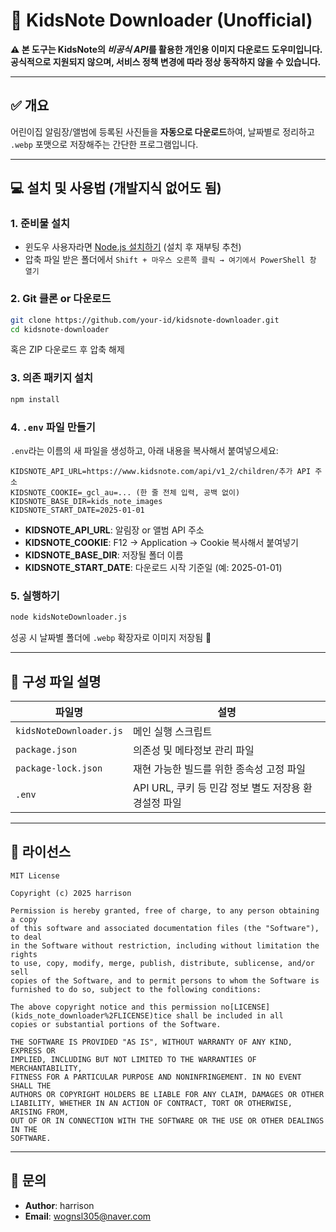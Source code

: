 # 🧸 KidsNote Downloader (Unofficial)

**⚠️ 본 도구는 KidsNote의 *비공식 API*를 활용한 개인용 이미지 다운로드 도우미입니다. 공식적으로 지원되지 않으며, 서비스 정책 변경에 따라 정상 동작하지 않을 수 있습니다.**

---

## ✅ 개요

어린이집 알림장/앨범에 등록된 사진들을 **자동으로 다운로드**하여, 날짜별로 정리하고 `.webp` 포맷으로 저장해주는 간단한 프로그램입니다.

---

## 💻 설치 및 사용법 (개발지식 없어도 됨)

### 1. 준비물 설치

- 윈도우 사용자라면 [Node.js 설치하기](https://nodejs.org/ko) (설치 후 재부팅 추천)
- 압축 파일 받은 폴더에서 `Shift + 마우스 오른쪽 클릭 → 여기에서 PowerShell 창 열기`

### 2. Git 클론 or 다운로드

```bash
git clone https://github.com/your-id/kidsnote-downloader.git
cd kidsnote-downloader
```

혹은 ZIP 다운로드 후 압축 해제

### 3. 의존 패키지 설치

```bash
npm install
```

### 4. `.env` 파일 만들기

`.env`라는 이름의 새 파일을 생성하고, 아래 내용을 복사해서 붙여넣으세요:

```env
KIDSNOTE_API_URL=https://www.kidsnote.com/api/v1_2/children/추가 API 주소
KIDSNOTE_COOKIE=_gcl_au=... (한 줄 전체 입력, 공백 없이)
KIDSNOTE_BASE_DIR=kids_note_images
KIDSNOTE_START_DATE=2025-01-01
```

- **KIDSNOTE_API_URL**: 알림장 or 앨범 API 주소
- **KIDSNOTE_COOKIE**: F12 → Application → Cookie 복사해서 붙여넣기
- **KIDSNOTE_BASE_DIR**: 저장될 폴더 이름
- **KIDSNOTE_START_DATE**: 다운로드 시작 기준일 (예: 2025-01-01)

### 5. 실행하기

```bash
node kidsNoteDownloader.js
```

성공 시 날짜별 폴더에 `.webp` 확장자로 이미지 저장됨 🎉

---

## 📄 구성 파일 설명

| 파일명                 | 설명 |
|------------------------|------|
| `kidsNoteDownloader.js`| 메인 실행 스크립트 |
| `package.json`         | 의존성 및 메타정보 관리 파일 |
| `package-lock.json`    | 재현 가능한 빌드를 위한 종속성 고정 파일 |
| `.env`                 | API URL, 쿠키 등 민감 정보 별도 저장용 환경설정 파일 |

---

## 📜 라이선스

```
MIT License

Copyright (c) 2025 harrison

Permission is hereby granted, free of charge, to any person obtaining a copy
of this software and associated documentation files (the "Software"), to deal
in the Software without restriction, including without limitation the rights
to use, copy, modify, merge, publish, distribute, sublicense, and/or sell
copies of the Software, and to permit persons to whom the Software is
furnished to do so, subject to the following conditions:

The above copyright notice and this permission no[LICENSE](kids_note_downloader%2FLICENSE)tice shall be included in all
copies or substantial portions of the Software.

THE SOFTWARE IS PROVIDED "AS IS", WITHOUT WARRANTY OF ANY KIND, EXPRESS OR
IMPLIED, INCLUDING BUT NOT LIMITED TO THE WARRANTIES OF MERCHANTABILITY,
FITNESS FOR A PARTICULAR PURPOSE AND NONINFRINGEMENT. IN NO EVENT SHALL THE
AUTHORS OR COPYRIGHT HOLDERS BE LIABLE FOR ANY CLAIM, DAMAGES OR OTHER
LIABILITY, WHETHER IN AN ACTION OF CONTRACT, TORT OR OTHERWISE, ARISING FROM,
OUT OF OR IN CONNECTION WITH THE SOFTWARE OR THE USE OR OTHER DEALINGS IN THE
SOFTWARE.
```

---

## 🙋 문의

- **Author**: harrison
- **Email**: wognsl305@naver.com
